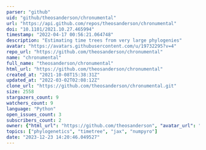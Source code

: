 ```yaml
---
parser: "github"
uid: "github/theosanderson/chronumental"
url: "https://api.github.com/repos/theosanderson/chronumental"
doi: "10.1101/2021.10.27.465994"
timestamp: "2022-04-17 00:56:21.064748"
description: "Estimating time trees from very large phylogenies"
avatar: "https://avatars.githubusercontent.com/u/19732295?v=4"
repo_url: "https://github.com/theosanderson/chronumental"
name: "chronumental"
full_name: "theosanderson/chronumental"
html_url: "https://github.com/theosanderson/chronumental"
created_at: "2021-10-08T15:38:31Z"
updated_at: "2022-03-02T02:08:12Z"
clone_url: "https://github.com/theosanderson/chronumental.git"
size: 2558
stargazers_count: 9
watchers_count: 9
language: "Python"
open_issues_count: 3
subscribers_count: 2
owner: {"html_url": "https://github.com/theosanderson", "avatar_url": "https://avatars.githubusercontent.com/u/19732295?v=4", "login": "theosanderson", "type": "User"}
topics: ["phylogenetics", "timetree", "jax", "numpyro"]
date: "2023-12-23 14:20:46.049527"
---
```

